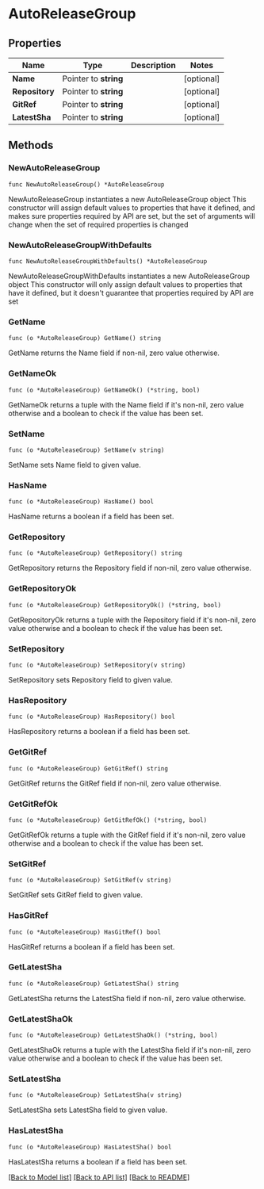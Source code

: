 # AutoReleaseGroup

## Properties

Name | Type | Description | Notes
------------ | ------------- | ------------- | -------------
**Name** | Pointer to **string** |  | [optional] 
**Repository** | Pointer to **string** |  | [optional] 
**GitRef** | Pointer to **string** |  | [optional] 
**LatestSha** | Pointer to **string** |  | [optional] 

## Methods

### NewAutoReleaseGroup

`func NewAutoReleaseGroup() *AutoReleaseGroup`

NewAutoReleaseGroup instantiates a new AutoReleaseGroup object
This constructor will assign default values to properties that have it defined,
and makes sure properties required by API are set, but the set of arguments
will change when the set of required properties is changed

### NewAutoReleaseGroupWithDefaults

`func NewAutoReleaseGroupWithDefaults() *AutoReleaseGroup`

NewAutoReleaseGroupWithDefaults instantiates a new AutoReleaseGroup object
This constructor will only assign default values to properties that have it defined,
but it doesn't guarantee that properties required by API are set

### GetName

`func (o *AutoReleaseGroup) GetName() string`

GetName returns the Name field if non-nil, zero value otherwise.

### GetNameOk

`func (o *AutoReleaseGroup) GetNameOk() (*string, bool)`

GetNameOk returns a tuple with the Name field if it's non-nil, zero value otherwise
and a boolean to check if the value has been set.

### SetName

`func (o *AutoReleaseGroup) SetName(v string)`

SetName sets Name field to given value.

### HasName

`func (o *AutoReleaseGroup) HasName() bool`

HasName returns a boolean if a field has been set.

### GetRepository

`func (o *AutoReleaseGroup) GetRepository() string`

GetRepository returns the Repository field if non-nil, zero value otherwise.

### GetRepositoryOk

`func (o *AutoReleaseGroup) GetRepositoryOk() (*string, bool)`

GetRepositoryOk returns a tuple with the Repository field if it's non-nil, zero value otherwise
and a boolean to check if the value has been set.

### SetRepository

`func (o *AutoReleaseGroup) SetRepository(v string)`

SetRepository sets Repository field to given value.

### HasRepository

`func (o *AutoReleaseGroup) HasRepository() bool`

HasRepository returns a boolean if a field has been set.

### GetGitRef

`func (o *AutoReleaseGroup) GetGitRef() string`

GetGitRef returns the GitRef field if non-nil, zero value otherwise.

### GetGitRefOk

`func (o *AutoReleaseGroup) GetGitRefOk() (*string, bool)`

GetGitRefOk returns a tuple with the GitRef field if it's non-nil, zero value otherwise
and a boolean to check if the value has been set.

### SetGitRef

`func (o *AutoReleaseGroup) SetGitRef(v string)`

SetGitRef sets GitRef field to given value.

### HasGitRef

`func (o *AutoReleaseGroup) HasGitRef() bool`

HasGitRef returns a boolean if a field has been set.

### GetLatestSha

`func (o *AutoReleaseGroup) GetLatestSha() string`

GetLatestSha returns the LatestSha field if non-nil, zero value otherwise.

### GetLatestShaOk

`func (o *AutoReleaseGroup) GetLatestShaOk() (*string, bool)`

GetLatestShaOk returns a tuple with the LatestSha field if it's non-nil, zero value otherwise
and a boolean to check if the value has been set.

### SetLatestSha

`func (o *AutoReleaseGroup) SetLatestSha(v string)`

SetLatestSha sets LatestSha field to given value.

### HasLatestSha

`func (o *AutoReleaseGroup) HasLatestSha() bool`

HasLatestSha returns a boolean if a field has been set.


[[Back to Model list]](../README.md#documentation-for-models) [[Back to API list]](../README.md#documentation-for-api-endpoints) [[Back to README]](../README.md)


